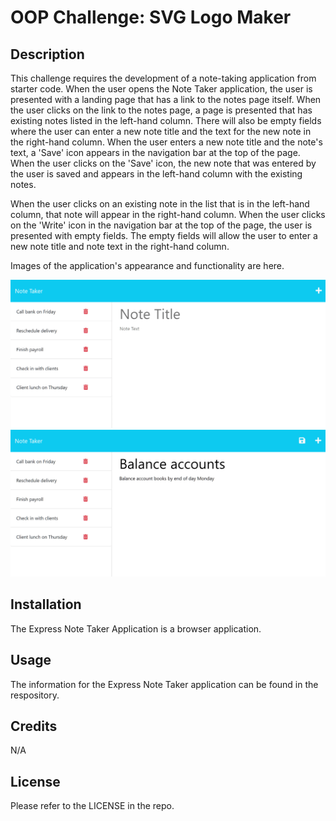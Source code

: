 # OOP Challenge: SVG Logo Maker 

## Description
This challenge requires the development of a note-taking application from starter code. When the user opens the Note Taker application, the user is presented with a landing page that has a link to the notes page itself. When the user clicks on the link to the notes page, a page is presented that has existing notes listed in the left-hand column. There will also be empty fields where the user can enter a new note title and the text for the new note in the right-hand column. When the user enters a new note title and the note's text, a 'Save' icon appears in the navigation bar at the top of the page. When the user clicks on the 'Save' icon, the new note that was entered by the user is saved and appears in the left-hand column with the existing notes.

When the user clicks on an existing note in the list that is in the left-hand column, that note will appear in the right-hand column. When the user clicks on the 'Write' icon in the navigation bar at the top of the page, the user is presented with empty fields. The empty fields will allow the user to enter a new note title and note text in the right-hand column.

Images of the application's appearance and functionality are here.

<img src="images/11-express-homework-demo-01.png" alt="Note Taker Example1 File Image" title="Note Taker Example1 File Screenshot">
<img src="images/11-express-homework-demo-02.png" alt="Note Taker Example2 File Image" title="Note Taker Example2 File Screenshot">

## Installation

The Express Note Taker Application is a browser application.

## Usage

The information for the Express Note Taker application can be found in the respository.

## Credits

N/A

## License

Please refer to the LICENSE in the repo.
